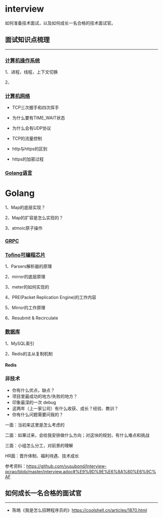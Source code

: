 # interview
如何准备技术面试，以及如何成长一名合格的技术面试官。



## 面试知识点梳理

----

### [计算机操作系统](os.md)

1、进程，线程，上下文切换

2、

### [计算机网络](network.md)

- TCP三次握手和四次挥手

- 为什么要有TIME_WAIT状态

- 为什么会有UDP协议

- TCP的流量控制

- http与https的区别

- https的加密过程

### [Golang语言](golang.md)

# Golang

1、Map的底层实现？

2、Map的扩容是怎么实现的？

3、atmoic原子操作

### [GRPC](grpc.md)



### [Tofino可编程芯片](tofino.md)

1、Parsers解析器的原理

2、mirror的底层原理

3、meter的如何实现的

4、PRE(Packet Replication Engine)的工作内容

5、Mirror的工作原理

6、Resubmit & Recirculate

### [数据库](database.md)

1、MySQL索引

2、Redis的主从复制机制



#### Redis



### 非技术

- 你有什么优点，缺点？
- 项目里最成功的地方/失败的地方？
- 印象最深的一次 debug
- 这两年（上一家公司）有什么收获、成长？经验、教训？
- 你有什么问题需要问我的？

一面：当初来这里是怎么考虑的

二面：如果过来，会给我安排做什么方向；对这块的规划，有什么难点和挑战

三面：小组怎么分工，对前景的理解

HR面：晋升体制、福利待遇、技术成长

参考资料：https://github.com/yusubond/Interview-qcrao/blob/master/interview.adoc#%E9%9D%9E%E6%8A%80%E6%9C%AF

## 如何成长一名合格的面试官

----

- 陈皓《我是怎么招聘程序员的》https://coolshell.cn/articles/1870.html